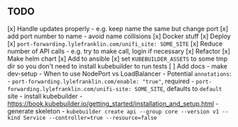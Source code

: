 ## TODO

[x] Handle updates properly
    - e.g. keep name the same but change port
[x] add port number to name
    - avoid name collisions
[x] Docker stuff
[x] Deploy
[x] `port-forwarding.lylefranklin.com/unifi_site: SOME_SITE`
[x] Reduce number of API calls
    - e.g. try to make call, login if necessary
[x] Refactor
[x] Make helm chart
[x] Add to ansible
[x] set `KUBEBUILDER_ASSETS` to some tmp dir so you don't need to install kubebuilder to run tests
[ ] Add docs
    - make dev-setup
    - When to use NodePort vs LoadBalancer
    - Potential `annotations`:
      - `port-forwarding.lylefranklin.com/enable: "true"`, required
      - `port-forwarding.lylefranklin.com/unifi-site: SOME_SITE`, defaults to `default` site
    - install kubebuilder
      - https://book.kubebuilder.io/getting_started/installation_and_setup.html
    - generate skeleton
      - `kubebuilder create api --group core --version v1 --kind Service --controller=true --resource=false`
